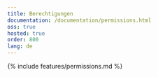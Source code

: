 ```yaml
---
title: Berechtigungen
documentation: /documentation/permissions.html
oss: true
hosted: true
order: 800
lang: de
---
```


{% include features/permissions.md %}
